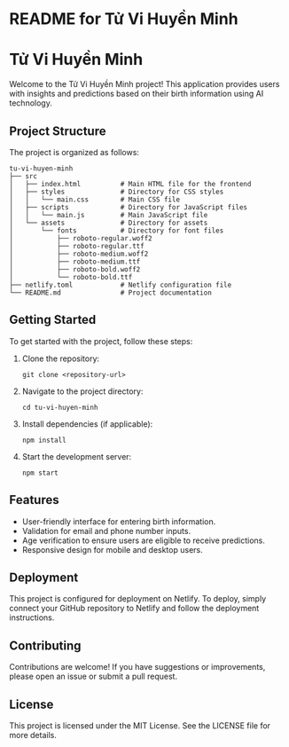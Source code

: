 # README for Tử Vi Huyền Minh

# Tử Vi Huyền Minh

Welcome to the Tử Vi Huyền Minh project! This application provides users with insights and predictions based on their birth information using AI technology.

## Project Structure

The project is organized as follows:

```
tu-vi-huyen-minh
├── src
│   ├── index.html          # Main HTML file for the frontend
│   ├── styles              # Directory for CSS styles
│   │   └── main.css        # Main CSS file
│   ├── scripts             # Directory for JavaScript files
│   │   └── main.js         # Main JavaScript file
│   └── assets              # Directory for assets
│       └── fonts           # Directory for font files
│           ├── roboto-regular.woff2
│           ├── roboto-regular.ttf
│           ├── roboto-medium.woff2
│           ├── roboto-medium.ttf
│           ├── roboto-bold.woff2
│           └── roboto-bold.ttf
├── netlify.toml            # Netlify configuration file
└── README.md               # Project documentation
```

## Getting Started

To get started with the project, follow these steps:

1. Clone the repository:
   ```
   git clone <repository-url>
   ```

2. Navigate to the project directory:
   ```
   cd tu-vi-huyen-minh
   ```

3. Install dependencies (if applicable):
   ```
   npm install
   ```

4. Start the development server:
   ```
   npm start
   ```

## Features

- User-friendly interface for entering birth information.
- Validation for email and phone number inputs.
- Age verification to ensure users are eligible to receive predictions.
- Responsive design for mobile and desktop users.

## Deployment

This project is configured for deployment on Netlify. To deploy, simply connect your GitHub repository to Netlify and follow the deployment instructions.

## Contributing

Contributions are welcome! If you have suggestions or improvements, please open an issue or submit a pull request.

## License

This project is licensed under the MIT License. See the LICENSE file for more details.